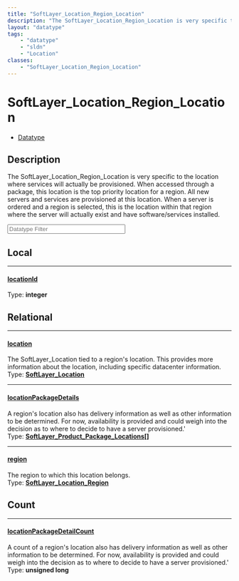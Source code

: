 ```yaml
---
title: "SoftLayer_Location_Region_Location"
description: "The SoftLayer_Location_Region_Location is very specific to the location where services will actually be provisioned. Whe... "
layout: "datatype"
tags:
    - "datatype"
    - "sldn"
    - "Location"
classes:
    - "SoftLayer_Location_Region_Location"
---
```


# SoftLayer_Location_Region_Location
<div id='service-datatype'>
    <ul id='sldn-reference-tabs'>
        <li id='datatype'> <a href='/reference/datatypes/SoftLayer_Location_Region_Location' >Datatype</a></li>
    </ul>
</div>

## Description 


The SoftLayer_Location_Region_Location is very specific to the location where services will actually be provisioned. When accessed through a package, this location is the top priority location for a region. All new servers and services are provisioned at this location. When a server is ordered and a region is selected, this is the location within that region where the server will actually exist and have software/services installed. 





<!-- Filer BEGIN -->
<div class="view-filters">
        <div class="clearfix">
            <div class="search-input-box">
                <input placeholder="Datatype Filter" onkeyup="titleSearch(inputId='prop-input', divId='properties', elementClass='prop-row')" 
                    type="text" id="prop-input" value="" size="30" maxlength="128" class="form-text">
            </div>
        </div>
</div>
<!-- Filer END -->

<div id="properties" class="content">
<div id="localProperties" class="prop-content" >

## Local
<div class="prop-row">

-----
[locationId]: #locationid
#### [locationId]
  
<span class="type-label">Type: </span>**integer**  



</div>
</div>
<!-- LOCAL PROPERTY END -->

<div id="relationalProperties"  class="prop-content" >

## Relational
<div class="prop-row">

-----
[location]: #location
#### [location]
The SoftLayer_Location tied to a region's location. This provides more information about the location, including specific datacenter information.  
<span class="type-label">Type: </span>**<a href='/reference/datatypes/SoftLayer_Location'>SoftLayer_Location </a>**  



</div>
<div class="prop-row">

-----
[locationPackageDetails]: #locationpackagedetails
#### [locationPackageDetails]
A region's location also has delivery information as well as other information to be determined. For now, availability is provided and could weigh into the decision as to where to decide to have a server provisioned.'  
<span class="type-label">Type: </span>**<a href='/reference/datatypes/SoftLayer_Product_Package_Locations'>SoftLayer_Product_Package_Locations[] </a>**  



</div>
<div class="prop-row">

-----
[region]: #region
#### [region]
The region to which this location belongs.  
<span class="type-label">Type: </span>**<a href='/reference/datatypes/SoftLayer_Location_Region'>SoftLayer_Location_Region </a>**  



</div>

## Count
<div class="prop-row">

-----
[locationPackageDetailCount]: #locationpackagedetailcount
#### [locationPackageDetailCount]
A count of a region's location also has delivery information as well as other information to be determined. For now, availability is provided and could weigh into the decision as to where to decide to have a server provisioned.'   
<span class="type-label">Type: </span>**unsigned long**  



</div>
</div>


